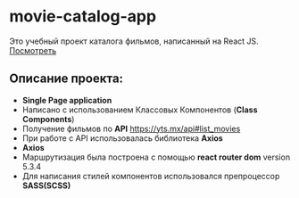 # movie-catalog-app 
Это учебный проект каталога фильмов, написанный на React JS.
[Посмотреть](https://horoshere.github.io/movie-catalog-app)

## Описание проекта:

* **Single Page application**
* Написано с использованием Классовых Компонентов (**Class Components**)
* Получение фильмов по **API** https://yts.mx/api#list_movies
* При работе с API использовалась библиотека **Axios**
*  **Axios**
* Маршрутизация была построена с помощью **react router dom** version 5.3.4
* Для написания стилей компонентов использовался препроцессор **SASS(SCSS)**

